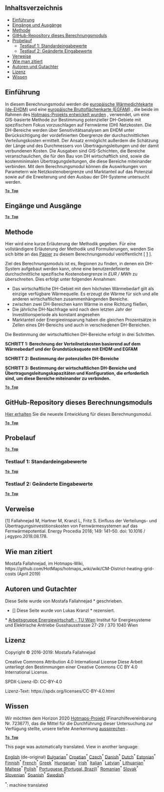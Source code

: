 <h2> Inhaltsverzeichnis </h2><ul><li> <a href="#introduction">Einführung</a> </li><li> <a href="#inputs-and-outputs">Eingänge und Ausgänge</a> </li><li> <a href="#method">Methode</a> </li><li> <a href="#GitHub-Repository-of-this-calculation-module">GitHub-Repository dieses Berechnungsmoduls</a> </li><li> <a href="#sample-run">Probelauf</a> <ul><li> <a href="#test-run-1-default-input-values">Testlauf 1: Standardeingabewerte</a> </li><li> <a href="#test-run-2-modified-input-values">Testlauf 2: Geänderte Eingabewerte</a> </li></ul></li><li> <a href="#references">Verweise</a> </li><li> <a href="#how-to-cite">Wie man zitiert</a> </li><li> <a href="#authors-and-reviewers">Autoren und Gutachter</a> </li><li> <a href="#license">Lizenz</a> </li><li> <a href="#acknowledgement">Wissen</a> </li></ul><h2> Einführung </h2><p> In diesem Berechnungsmodul werden die <a href="https://gitlab.com/hotmaps/heat/heat_tot_curr_density">europäische Wärmedichtekarte (de-EHDM)</a> und eine <a href="https://gitlab.com/hotmaps/gfa_tot_curr_density">europäische Bruttoflächenkarte (EGFAM)</a> , die beide im Rahmen des <a href="https://www.hotmaps-project.eu/">Hotmaps-Projekts entwickelt wurden</a> , verwendet, um eine GIS-basierte Methode zur Bestimmung potenzieller DH-Gebiete mit spezifischem Fokus vorzuschlagen auf Fernwärme (DH) Netzkosten. Die DH-Bereiche werden über Sensitivitätsanalysen am EHDM unter Berücksichtigung der vordefinierten Obergrenze der durchschnittlichen Verteilungskosten ermittelt. Der Ansatz ermöglicht außerdem die Schätzung der Länge und des Durchmessers von Übertragungsleitungen und der damit verbundenen Kosten. Die Ausgaben sind GIS-Schichten, die Bereiche veranschaulichen, die für den Bau von DH wirtschaftlich sind, sowie die kostenminimalen Übertragungsleitungen, die diese Bereiche miteinander verbinden. Mit dem Berechnungsmodul können die Auswirkungen von Parametern wie Netzkostenobergrenze und Marktanteil auf das Potenzial sowie auf die Erweiterung und den Ausbau der DH-Systeme untersucht werden. </p><p><ins> <code><strong><a href="#table-of-contents">To Top</a></strong></code> </ins> </p><h2> Eingänge und Ausgänge </h2><p><ins> <code><strong><a href="#table-of-contents">To Top</a></strong></code> </ins> </p><h2> Methode </h2><p> Hier wird eine kurze Erläuterung der Methodik gegeben. Für eine vollständigere Erläuterung der Methodik und Formulierungen, wenden Sie sich bitte an das <a href="https://www.sciencedirect.com/science/article/pii/S1876610218304740">Papier</a> zu diesem Berechnungsmodul veröffentlicht [ <a href="#References">1</a> ]. </p><p> Ziel des Berechnungsmoduls ist es, Regionen zu finden, in denen ein DH-System aufgebaut werden kann, ohne eine benutzerdefinierte durchschnittliche spezifische Kostenobergrenze in <em><em>EUR / MWh</em></em> zu überschreiten. Dies erfolgt unter folgenden Annahmen: </p><ul><li> Das wirtschaftliche DH-Gebiet mit dem höchsten Wärmebedarf gilt als einzige verfügbare Wärmequelle. Es erzeugt die Wärme für sich und alle anderen wirtschaftlichen zusammenhängenden Bereiche. </li><li> zwischen zwei DH-Bereichen kann Wärme in eine Richtung fließen, </li><li> Die jährliche DH-Nachfrage wird nach dem letzten Jahr der Investitionsperiode als konstant angesehen </li><li> Marktanteil oder Energieeinsparung haben die gleichen Prozentsätze in Zellen eines DH-Bereichs und auch in verschiedenen DH-Bereichen. </li></ul><p> Die Bestimmung der wirtschaftlichen DH-Bereiche erfolgt in drei Schritten. </p><p> <strong>SCHRITT 1: Berechnung der Verteilnetzkosten basierend auf dem Wärmebedarf und der Grundstücksquote mit EHDM und EGFAM</strong> </p><p> <strong>SCHRITT 2: Bestimmung der potenziellen DH-Bereiche</strong> </p><p> <strong>SCHRITT 3: Bestimmung der wirtschaftlichen DH-Bereiche und Übertragungsleitungskapazitäten und Konfiguration, die erforderlich sind, um diese Bereiche miteinander zu verbinden.</strong> </p><p><ins> <code><strong><a href="#table-of-contents">To Top</a></strong></code> </ins> </p><h2> GitHub-Repository dieses Berechnungsmoduls </h2><p> <a href="https://github.com/HotMaps/dh_economic_assessment/tree/develop">Hier erhalten</a> Sie die neueste Entwicklung für dieses Berechnungsmodul. </p><p><ins> <code><strong><a href="#table-of-contents">To Top</a></strong></code> </ins> </p><h2> Probelauf </h2><p><ins> <code><strong><a href="#table-of-contents">To Top</a></strong></code> </ins> </p><h3> Testlauf 1: Standardeingabewerte </h3><p><ins> <code><strong><a href="#table-of-contents">To Top</a></strong></code> </ins> </p><h3> Testlauf 2: Geänderte Eingabewerte </h3><p><ins> <code><strong><a href="#table-of-contents">To Top</a></strong></code> </ins> </p><h2> Verweise </h2><p> [1] Fallahnejad M, Hartner M, Kranzl L, Fritz S. Einfluss der Verteilungs- und Übertragungsinvestitionskosten von Fernwärmesystemen auf das Fernwärmepotential. Energy Procedia 2018; 149: 141–50. doi: 10.1016 / j.egypro.2018.08.178. </p><h2> Wie man zitiert </h2><p> Mostafa Fallahnejad, im Hotmaps-Wiki, https://github.com/HotMaps/hotmaps_wiki/wiki/CM-District-heating-grid-costs (April 2019) </p><h2> Autoren und Gutachter </h2><p> Diese Seite wurde von Mostafa Fallahnejad * geschrieben. </p><ul><li> [] Diese Seite wurde von Lukas Kranzl * rezensiert. </li></ul><p> * <a href="https://eeg.tuwien.ac.at/">Arbeitsgruppe Energiewirtschaft - TU Wien</a> Institut für Energiesysteme und Elektrische Antriebe Gusshausstrasse 27-29 / 370 1040 Wien </p><h2> Lizenz </h2><p> Copyright © 2016-2019: Mostafa Fallahnejad </p><p> Creative Commons Attribution 4.0 International License Diese Arbeit unterliegt den Bestimmungen einer Creative Commons CC BY 4.0 International License. </p><p> SPDX-Lizenz-ID: CC-BY-4.0 </p><p> Lizenz-Text: https://spdx.org/licenses/CC-BY-4.0.html </p><h2> Wissen </h2><p> Wir möchten dem Horizon 2020 <a href="https://www.hotmaps-project.eu">Hotmaps-Projekt</a> (Finanzhilfevereinbarung Nr. 723677), das die Mittel für die Durchführung dieser Untersuchung zur Verfügung stellte, unsere tiefste Anerkennung <a href="https://www.hotmaps-project.eu">aussprechen</a> . </p><p><ins> <code><strong><a href="#table-of-contents">To Top</a></strong></code> </ins> </p>

This page was automatically translated. View in another language:

[English](../en/CM-District-heating-potential-economic-assessment.md) (de-original) [Bulgarian](../bg/CM-District-heating-potential-economic-assessment.md)<sup>\*</sup> [Croatian](../hr/CM-District-heating-potential-economic-assessment.md)<sup>\*</sup> [Czech](../cs/CM-District-heating-potential-economic-assessment.md)<sup>\*</sup> [Danish](../da/CM-District-heating-potential-economic-assessment.md)<sup>\*</sup> [Dutch](../nl/CM-District-heating-potential-economic-assessment.md)<sup>\*</sup> [Estonian](../et/CM-District-heating-potential-economic-assessment.md)<sup>\*</sup> [Finnish](../fi/CM-District-heating-potential-economic-assessment.md)<sup>\*</sup> [French](../fr/CM-District-heating-potential-economic-assessment.md)<sup>\*</sup>  [Greek](../el/CM-District-heating-potential-economic-assessment.md)<sup>\*</sup> [Hungarian](../hu/CM-District-heating-potential-economic-assessment.md)<sup>\*</sup> [Irish](../ga/CM-District-heating-potential-economic-assessment.md)<sup>\*</sup> [Italian](../it/CM-District-heating-potential-economic-assessment.md)<sup>\*</sup> [Latvian](../lv/CM-District-heating-potential-economic-assessment.md)<sup>\*</sup> [Lithuanian](../lt/CM-District-heating-potential-economic-assessment.md)<sup>\*</sup> [Maltese](../mt/CM-District-heating-potential-economic-assessment.md)<sup>\*</sup> [Polish](../pl/CM-District-heating-potential-economic-assessment.md)<sup>\*</sup> [Portuguese (Portugal, Brazil)](../pt/CM-District-heating-potential-economic-assessment.md)<sup>\*</sup> [Romanian](../ro/CM-District-heating-potential-economic-assessment.md)<sup>\*</sup> [Slovak](../sk/CM-District-heating-potential-economic-assessment.md)<sup>\*</sup> [Slovenian](../sl/CM-District-heating-potential-economic-assessment.md)<sup>\*</sup> [Spanish](../es/CM-District-heating-potential-economic-assessment.md)<sup>\*</sup> [Swedish](../sv/CM-District-heating-potential-economic-assessment.md)<sup>\*</sup> 

<sup>\*</sup>: machine translated
